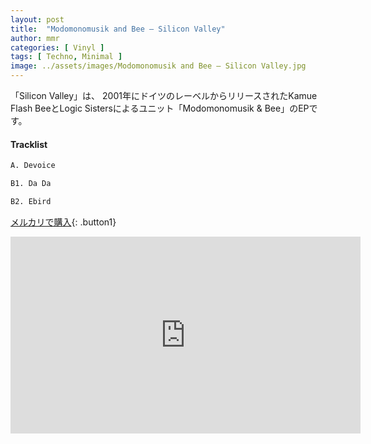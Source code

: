 ```yaml
---
layout: post
title:  "Modomonomusik and Bee – Silicon Valley"
author: mmr
categories: [ Vinyl ]
tags: [ Techno, Minimal ]
image: ../assets/images/Modomonomusik and Bee – Silicon Valley.jpg
---
```


「Silicon Valley」は、
2001年にドイツのレーベルからリリースされたKamue Flash BeeとLogic Sistersによるユニット「Modomonomusik & Bee」のEPです。

#### Tracklist
```md
A. Devoice

B1. Da Da

B2. Ebird
```

[メルカリで購入](https://jp.mercari.com/item/m69680360805?afid=6142608987){: .button1}

<iframe width="560" height="315" src="https://www.youtube.com/embed/gMOf_rlXtn0?si=XLQikxrYi1cqPTQF" title="YouTube video player" frameborder="0" allow="accelerometer; autoplay; clipboard-write; encrypted-media; gyroscope; picture-in-picture; web-share" referrerpolicy="strict-origin-when-cross-origin" allowfullscreen></iframe>